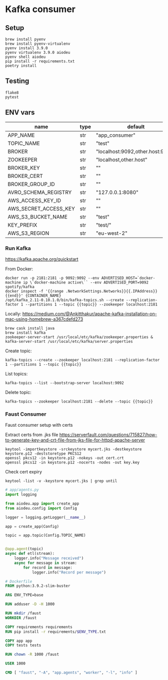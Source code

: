 # Kafka consumer

## Setup
```shell script
brew install pyenv
brew install pyenv-virtualenv
pyenv install 3.9.0
pyenv virtualenv 3.9.0 aiodeu
pyenv shell aiodeu
pip install -r requirements.txt
poetry install
```

## Testing
```shell script
flake8
pytest
```

## ENV vars
| name | type | default |
| ---- | ---- | ------- |
| APP_NAME | str | "app_consumer" |
| TOPIC_NAME | str | "test" |
| BROKER | str | "localhost:9092,other.host:9092" |
| ZOOKEEPER | str | "localhost,other.host" |
| BROKER_KEY | str | "" |
| BROKER_CERT | str | "" |
| BROKER_GROUP_ID | str | "" |
| AVRO_SCHEMA_REGISTRY | str | "127.0.0.1:8080" |
| AWS_ACCESS_KEY_ID | str | "" |
| AWS_SECRET_ACCESS_KEY | str | "" |
| AWS_S3_BUCKET_NAME | str | "test" |
| KEY_PREFIX | str | "test/" |
| AWS_S3_REGION | str | "eu-west-2" |


### Run Kafka
https://kafka.apache.org/quickstart

From Docker:
```shell script
docker run -p 2181:2181 -p 9092:9092 --env ADVERTISED_HOST=`docker-machine ip \`docker-machine active\`` --env ADVERTISED_PORT=9092 spotify/kafka
docker inspect -f '{{range .NetworkSettings.Networks}}{{.IPAddress}}{{end}}' {CONTAINER_NAME}
/opt/kafka_2.11-0.10.1.0/bin/kafka-topics.sh --create --replication-factor 1 --partitions 1 --topic {{topic}} --zookeeper localhost:2181
```

Locally:
https://medium.com/@Ankitthakur/apache-kafka-installation-on-mac-using-homebrew-a367cdefd273
```shell script
brew cask install java
brew install kafka
zookeeper-server-start /usr/local/etc/kafka/zookeeper.properties & kafka-server-start /usr/local/etc/kafka/server.properties
```

Create topic:
```shell script
kafka-topics --create --zookeeper localhost:2181 --replication-factor 1 --partitions 1 --topic {{topic}}
```

List topics:
```shell script
kafka-topics --list --bootstrap-server localhost:9092
```

Delete topic:
```shell script
kafka-topics --zookeeper localhost:2181 --delete --topic {{topic}}
```

### Faust Consumer
Faust consumer setup with certs

Extract certs from .jks file
https://serverfault.com/questions/715827/how-to-generate-key-and-crt-file-from-jks-file-for-httpd-apache-server

```shell script
keytool -importkeystore -srckeystore mycert.jks -destkeystore keystore.p12 -deststoretype PKCS12
openssl pkcs12 -in keystore.p12 -nokeys -out cert.crt
openssl pkcs12 -in keystore.p12 -nocerts -nodes -out key.key
```

Check cert expiry
```shell script
keytool -list -v -keystore mycert.jks | grep until
```

```python
# app/agents.py
import logging

from aiodeu.app import create_app
from aiodeu.config import Config

logger = logging.getLogger(__name__)

app = create_app(Config)

topic = app.topic(Config.TOPIC_NAME)


@app.agent(topic)
async def etl(stream):
    logger.info("Message received")
    async for message in stream:
        for record in message:
            logger.info("Record per message")
```

```dockerfile
# Dockerfile
FROM python:3.9.2-slim-buster

ARG ENV_TYPE=base

RUN adduser -D -H 1000

RUN mkdir /faust
WORKDIR /faust

COPY requirements requirements
RUN pip install -r requirements/$ENV_TYPE.txt

COPY app app
COPY tests tests

RUN chown -R 1000 /faust

USER 1000

CMD [ "faust", "-A", "app.agents", "worker", "-l", "info" ]
```
